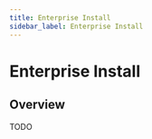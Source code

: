 ```yaml
---
title: Enterprise Install
sidebar_label: Enterprise Install
---
```

# Enterprise Install

## Overview

TODO